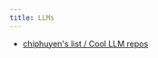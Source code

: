 ```yaml
---
title: LLMs
---
```


* [chiphuyen's list / Cool LLM repos](https://github.com/stars/chiphuyen/lists/cool-llm-repos?utm_source=changelog-news)
